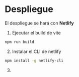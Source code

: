 # Despliegue

El despliegue se hará con **Netlify**

1. Ejecutar el build de vite
```bash
npm run build
```

2. Instalar el CLI de netlify
```bash
npm install -g netlify-cli
```

3. 